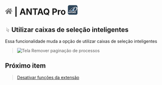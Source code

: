 # [![Home](../img/home.png)](../) |  ANTAQ Pro ![Icone](../img/icon-32.png)

## ![ANTAQ  Utilizar caixas de seleção inteligentes](../img/icon-cursor.png)   Utilizar caixas de seleção inteligentes

Essa funcionalidade muda a opção de utilizar caixas de seleção inteligentes

> ![Tela Remover paginação de processos](../img/SUBSTITUIRNOMEDOARQUIVO.gif)  

## Próximo item

> [Desativar funções da extensão](../pages/DESATIVARFUNCOES.md)
